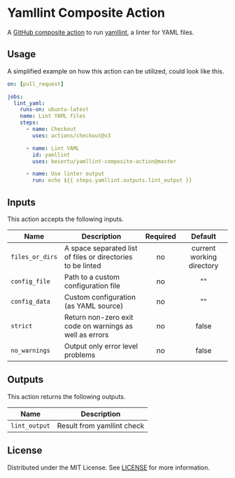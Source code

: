 # Yamllint Composite Action

A [GitHub composite action][gh-composite-action] to run [yamllint][yamllint], a linter for YAML files.

[gh-composite-action]: https://docs.github.com/en/actions/creating-actions/creating-a-composite-action
[yamllint]: https://yamllint.readthedocs.io/en/stable/index.html

## Usage

A simplified example on how this action can be utilized, could look like this.

```yaml
on: [pull_request]

jobs:
  lint_yaml:
    runs-on: ubuntu-latest
    name: Lint YAML files
    steps:
      - name: Checkout
        uses: actions/checkout@v3

      - name: Lint YAML
        id: yamllint
        uses: beiertu/yamllint-composite-action@master

      - name: Use linter output
        run: echo ${{ steps.yamllint.outputs.lint_output }}
```

## Inputs

This action accepts the following inputs.

| Name            | Description                                                 | Required |          Default          |
|-----------------|-------------------------------------------------------------|:--------:|:-------------------------:|
| `files_or_dirs` | A space separated list of files or directories to be linted |    no    | current working directory |
| `config_file`   | Path to a custom configuration file                         |    no    |            ""             |
| `config_data`   | Custom configuration (as YAML source)                       |    no    |            ""             |
| `strict`        | Return non-zero exit code on warnings as well as errors     |    no    |           false           |
| `no_warnings`   | Output only error level problems                            |    no    |           false           |

## Outputs

This action returns the following outputs.

| Name          | Description                |
|---------------|----------------------------|
| `lint_output` | Result from yamllint check |

## License

Distributed under the MIT License. See [LICENSE](./LICENSE) for more information.
